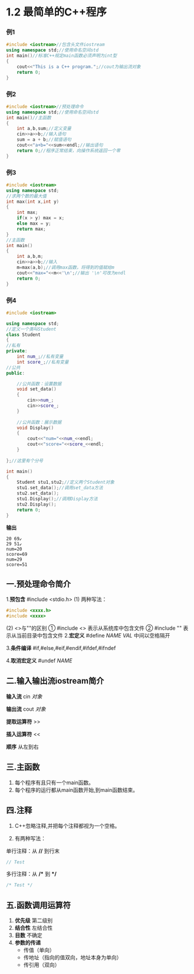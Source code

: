 # 1.2 最简单的C++程序

### 例1

```c++
#include <iostream>//包含头文件iostream
using namespace std;//使用命名空间std
int main()//标准C++规定main函数必须声明为int型
{
    cout<<"This is a C++ program.";//cout为输出流对象
    return 0;
}
```
### 例2

```c++
#include <iostream>//预处理命令
using namespace std;//使用命名空间std
int main()//主函数
{
	int a,b,sum;//定义变量
	cin>>a>>b;//输入语句
	sum = a + b;//赋值语句
	cout<<"a+b="<<sum<<endl;//输出语句
	return 0;//程序正常结束，向操作系统返回一个零
}
```
### 例3
```c++
#include <iostream>
using namespace std;
//求两个数的最大值
int max(int x,int y)
{
	int max;
	if(x > y) max = x;
	else max = y;
	return max;
}
//主函数
int main()
{
	int a,b,m;
	cin>>a>>b;//输入
	m=max(a,b);//调用max函数，将得到的值赋给m
	cout<<"max="<<m<<'\n';//输出 '\n'可改为endl
	return 0;
}
```
### 例4
```c++
#include <iostream>

using namespace std;
//定义一个类叫Student
class Student
{
//私有
private:
	int num_;//私有变量
	int score_;//私有变量
//公共
public:

	//公共函数：设置数据
	void set_data()
	{
		cin>>num_;
		cin>>score_;
	}
	
	//公共函数：展示数据
	void Display()
	{
		cout<<"num="<<num_<<endl;
		cout<<"score="<<score_<<endl;
	}
	
};//这里有个分号

int main()
{
	Student stu1,stu2;//定义两个Student对象
	stu1.set_data();//调用set_data方法
	stu2.set_data();	
	stu1.Display();//调用Display方法
	stu2.Display();
	return 0;
}

```
**输出**

```
20 69↙
29 51↙
num=20
score=69
num=29
score=51
```
## 一.预处理命令简介

1.**预包含** #include <stdio.h>
(1) 两种写法：

```c++
#include <xxxx.h>
#include <xxxx>
```
(2) <>与""的区别
   ① #include <> 表示从系统库中包含文件
   ② #include "" 表示从当前目录中包含文件
2.**宏定义** #define *NAME* *VAL* 中间以空格隔开

3.**条件编译** #if,#else,#eif,#endif,#ifdef,#ifndef

4.**取消宏定义** #undef *NAME*

## 二.输入输出流iostream简介

**输入流** cin		*对象*

**输出流** cout	  *对象*

**提取运算符** \>\>

**插入运算符** <<

**顺序** 从左到右

## 三.主函数

1. 每个程序有且只有一个main函数。
2. 每个程序的运行都从main函数开始,到main函数结束。


## 四.注释
1. C++忽略注释,并把每个注释都视为一个空格。

2. 有两种写法：

单行注释：从 **//** 到行末
```c++
// Test
```
多行注释：从 **/\*** 到 **\*/**
```c++
/* Test */
```


## 五.函数调用运算符
1. **优先级** 第二级别
2. **结合性** 左结合性
3. **目数** 不确定
4. **参数的传递** 
   * 传值（单向）
   * 传地址（指向的值双向，地址本身为单向）
   * 传引用（双向）


